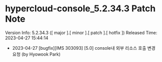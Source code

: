 # hypercloud-console_5.2.34.3 Patch Note

Version Info: 5.2.34.3 ([ major ].[ minor ].[ patch ].[ hotfix ])
Released Time: 2023-04-27 15:44:14

- 2023-04-27 [bugfix][IMS 303093] [5.0] console내 외부 리소스 호출 변경 요청 (by Hyowook Park) 
